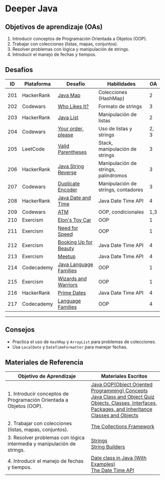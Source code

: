 # Deeper Java

## Objetivos de aprendizaje (OAs)
1. Introducir conceptos de Programación Orientada a Objetos (OOP).
2. Trabajar con colecciones (listas, mapas, conjuntos).
3. Resolver problemas con lógica y manipulación de strings.
4. Introducir el manejo de fechas y tiempos.

## Desafíos

| ID  | Plataforma    | Desafío                                                                                     | Habilidades                                   | OA  |
|-----|---------------|---------------------------------------------------------------------------------------------|-----------------------------------------------|-----|
| 201 | HackerRank    | [Java Map](https://www.hackerrank.com/challenges/phone-book)                               | Colecciones (HashMap)                         | 2   |
| 202 | Codewars      | [Who Likes It?](https://www.codewars.com/kata/5266876b8f4bf2da9b000362)                    | Formato de strings                            | 3   |
| 203 | HackerRank    | [Java List](https://www.hackerrank.com/challenges/java-list/problem)                       | Manipulación de listas                        | 2   |
| 204 | Codewars      | [Your order, please](https://www.codewars.com/kata/55c45be3b2079eccff00010f/train/java)       | Uso de listas y strings | 2, 3   |
| 205 | LeetCode      | [Valid Parentheses](https://leetcode.com/problems/valid-parentheses/)                      | Stack, manipulación de strings                | 3   |
| 206 | HackerRank    | [Java String Reverse](https://www.hackerrank.com/challenges/java-string-reverse/problem)   | Manipulación de strings, palíndromos          | 3   |
| 207 | Codewars      | [Duplicate Encoder](https://www.codewars.com/kata/54b42f9314d9229fd6000d9c/train/java)     | Manipulación de strings, contadores           | 3   |
| 208 | HackerRank    | [Java Date and Time](https://www.hackerrank.com/challenges/java-date-and-time)             | Java Date Time API                            | 4   |
| 209 | Codewars      | [ATM](https://www.codewars.com/kata/5635e7cb49adc7b54500001c/train/java)                   | OOP, condicionales                            | 1,3 |
| 210 | Exercism      | [Elon's Toy Car](https://exercism.org/tracks/java/exercises/elons-toy-car)                 | OOP                                           | 1   |
| 211 | Exercism      | [Need for Speed](https://exercism.org/tracks/java/exercises/need-for-speed)                | OOP                                           | 1   |
| 212 | Exercism      | [Booking Up for Beauty](https://exercism.org/tracks/java/exercises/booking-up-for-beauty)  | Java Date Time API                            | 4   |
| 213 | Exercism      | [Meetup](https://exercism.org/tracks/java/exercises/meetup)                                | Java Date Time API                            | 4   |
| 214 | Codecademy    | [Java Language Families](https://www.codecademy.com/courses/learn-java/projects/java-language-families) | OOP                                           | 1   |
| 215 | Exercism      | [Wizards and Warriors](https://exercism.org/tracks/java/exercises/wizards-and-warriors)    | OOP                                           | 1   |
| 216 | HackerRank    | [Prime Dates](https://www.hackerrank.com/challenges/prime-date/problem)                    | Java Date Time API                            | 4   |
| 217 | Codecademy    | [Language Families](https://www.codecademy.com/projects/practice/java-language-families)                    | OOP                            | 4   |
---

## Consejos
- Practica el uso de `HashMap` y `ArrayList` para problemas de colecciones.
- Usa `LocalDate` y `DateTimeFormatter` para manejar fechas.

## Materiales de Referencia

| Objetivo de Aprendizaje | Materiales Escritos                                                                                                                                                                                                                             |
|---------------------------------|-------------------------------------------------------------------------------------------------------------------------------------------------------------------------------------------------------------------------------------------------|
| 1. Introducir conceptos de Programación Orientada a Objetos (OOP).      | [Java OOP(Object Oriented Programming) Concepts](https://www.geeksforgeeks.org/object-oriented-programming-oops-concept-in-java/) <br> [Java Class and Object Quiz](https://www.geeksforgeeks.org/quizzes/class-and-object-2-gq/?ref=quiz_lbp)<br>[Objects, Classes, Interfaces, Packages, and Inheritance](https://dev.java/learn/oop/)<br>[Classes and Objects](https://dev.java/learn/classes-objects/)|
| 2. Trabajar con colecciones (listas, mapas, conjuntos).      | [The Collections Framework](https://dev.java/learn/api/collections-framework/) |
| 3. Resolver problemas con lógica intermedia y manipulación de strings.      | [Strings](https://dev.java/learn/numbers-strings/strings/)<br>[String Builders](https://dev.java/learn/numbers-strings/string-builders/) |
| 4. Introducir el manejo de fechas y tiempos.      | [Date class in Java (With Examples)](https://www.geeksforgeeks.org/date-class-java-examples/)<br>[The Date Time API](https://dev.java/learn/date-time/) |

